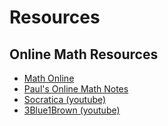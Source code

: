 # Resources

## Online Math Resources

- [Math Online](https://mathonline.wikidot.com)
- [Paul's Online Math Notes](https://tutorial.math.lamar.edu/)
- [Socratica (youtube)](https://www.youtube.com/c/Socratica/featured)
- [3Blue1Brown (youtube)](https://www.youtube.com/channel/UCYO_jab_esuFRV4b17AJtAw)
